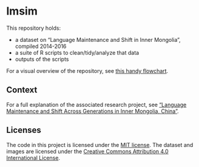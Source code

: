 # lmsim 

This repository holds:
- a dataset on “Language Maintenance and Shift in Inner Mongolia”, compiled 2014-2016
- a suite of R scripts to clean/tidy/analyze that data
- outputs of the scripts

For a visual overview of the repository, see [this handy flowchart](/docs/lmsim-flowchart.jpg).

## Context
For a full explanation of the associated research project, see [“Language Maintenance and Shift Across Generations in Inner Mongolia, China”](http://hdl.handle.net/1773/38650).

## Licenses
The code in this project is licensed under the [MIT license](LICENSE-mit.txt). The dataset and images are licensed under the [Creative Commons Attribution 4.0 International License](http://creativecommons.org/licenses/by/4.0/). 